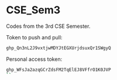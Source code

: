 # CSE_Sem3
Codes from the 3rd CSE Semester.

Token to push and pull:
``` bash
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
```

Personal access token:
```bash
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
``
